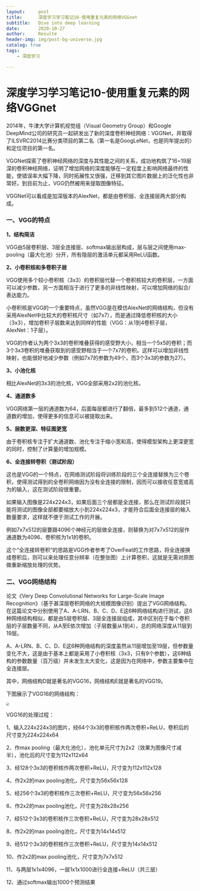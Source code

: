 ```yaml
---
layout:     post                    
title:      深度学习学习笔记10-使用重复元素的网络VGGnet            
subtitle:   Dive into deep learning 
date:       2020-10-27              
author:     Resulte                      
header-img: img/post-bg-universe.jpg 
catalog: true                       
tags:                               
    - 深度学习

---
```


# 深度学习学习笔记10-使用重复元素的网络VGGnet

2014年，牛津大学计算机视觉组（Visual Geometry Group）和Google DeepMind公司的研究员一起研发出了新的深度卷积神经网络：VGGNet，并取得了ILSVRC2014比赛分类项目的第二名（第一名是GoogLeNet，也是同年提出的）和定位项目的第一名。

VGGNet探索了卷积神经网络的深度与其性能之间的关系，成功地构筑了16~19层深的卷积神经网络，证明了增加网络的深度能够在一定程度上影响网络最终的性能，使错误率大幅下降，同时拓展性又很强，迁移到其它图片数据上的泛化性也非常好。到目前为止，VGG仍然被用来提取图像特征。

VGGNet可以看成是加深版本的AlexNet，都是由卷积层、全连接层两大部分构成。

### 一、VGG的特点

**1、结构简洁**

VGG由5层卷积层、3层全连接层、softmax输出层构成，层与层之间使用max-pooling（最大化池）分开，所有隐层的激活单元都采用ReLU函数。

**2、小卷积核和多卷积子层**

VGG使用多个较小卷积核（3x3）的卷积层代替一个卷积核较大的卷积层，一方面可以减少参数，另一方面相当于进行了更多的非线性映射，可以增加网络的拟合/表达能力。

小卷积核是VGG的一个重要特点，虽然VGG是在模仿AlexNet的网络结构，但没有采用AlexNet中比较大的卷积核尺寸（如7x7），而是通过降低卷积核的大小（3x3），增加卷积子层数来达到同样的性能（VGG：从1到4卷积子层，AlexNet：1子层）。

VGG的作者认为两个3x3的卷积堆叠获得的感受野大小，相当一个5x5的卷积；而3个3x3卷积的堆叠获取到的感受野相当于一个7x7的卷积。这样可以增加非线性映射，也能很好地减少参数（例如7x7的参数为49个，而3个3x3的参数为27）。

**3、小池化核**

相比AlexNet的3x3的池化核，VGG全部采用2x2的池化核。

**4、通道数多**

VGG网络第一层的通道数为64，后面每层都进行了翻倍，最多到512个通道，通道数的增加，使得更多的信息可以被提取出来。

**5、层数更深、特征图更宽**

由于卷积核专注于扩大通道数、池化专注于缩小宽和高，使得模型架构上更深更宽的同时，控制了计算量的增加规模。

**6、全连接转卷积（测试阶段）**

这也是VGG的一个特点，在网络测试阶段将训练阶段的三个全连接替换为三个卷积，使得测试得到的全卷积网络因为没有全连接的限制，因而可以接收任意宽或高为的输入，这在测试阶段很重要。

如果输入图像是224x224x3，如果后面三个层都是全连接，那么在测试阶段就只能将测试的图像全部都要缩放大小到224x224x3，才能符合后面全连接层的输入数量要求，这样就不便于测试工作的开展。

例如7x7x512的层要跟4096个神经元的层做全连接，则替换为对7x7x512的层作通道数为4096、卷积核为1x1的卷积。

这个“全连接转卷积”的思路是VGG作者参考了OverFeat的工作思路，将全连接换成卷积后，则可以来处理任意分辨率（在整张图）上计算卷积，这就是无需对原图做重新缩放处理的优势。

### 二、VGG网络结构

论文《Very Deep Convolutional Networks for Large-Scale Image Recognition》（基于甚深层卷积网络的大规模图像识别）提出了VGG网络结构。在这篇论文中分别使用了A、A-LRN、B、C、D、E这6种网络结构进行测试，这6种网络结构相似，都是由5层卷积层、3层全连接层组成，其中区别在于每个卷积层的子层数量不同，从A至E依次增加（子层数量从1到4），总的网络深度从11层到19层。

A、A-LRN、B、C、D、E这6种网络结构的深度虽然从11层增加至19层，但参数量变化不大，这是由于基本上都是采用了小卷积核（3x3，只有9个参数），这6种结构的参数数量（百万级）并未发生太大变化，这是因为在网络中，参数主要集中在全连接层。

其中，网络结构D就是著名的VGG16，网络结构E就是著名的VGG19。

下图展示了VGG16的网络结构：

<img src="https://edu-boker.oss-cn-beijing.aliyuncs.com/dl/7/1.png" style="zoom:50%;" />

VGG16的处理过程：

1、输入224x224x3的图片，经64个3x3的卷积核作两次卷积+ReLU，卷积后的尺寸变为224x224x64

2、作max pooling（最大化池化），池化单元尺寸为2x2（效果为图像尺寸减半），池化后的尺寸变为112x112x64

3、经128个3x3的卷积核作两次卷积+ReLU，尺寸变为112x112x128

4、作2x2的max pooling池化，尺寸变为56x56x128

5、经256个3x3的卷积核作三次卷积+ReLU，尺寸变为56x56x256

6、作2x2的max pooling池化，尺寸变为28x28x256

7、经512个3x3的卷积核作三次卷积+ReLU，尺寸变为28x28x512

8、作2x2的max pooling池化，尺寸变为14x14x512

9、经512个3x3的卷积核作三次卷积+ReLU，尺寸变为14x14x512

10、作2x2的max pooling池化，尺寸变为7x7x512

11、与两层1x1x4096，一层1x1x1000进行全连接+ReLU（共三层）

12、通过softmax输出1000个预测结果